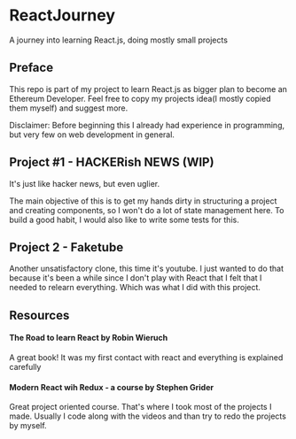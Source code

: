 # ReactJourney
A journey into learning React.js, doing mostly small projects  

## Preface
This repo is part of my project to learn React.js as bigger plan to become an Ethereum Developer. Feel free to copy my projects idea(I mostly copied them myself) and suggest more.

Disclaimer: Before beginning this I already had experience in programming, but very few on web development in general.

## Project #1 - HACKERish NEWS (WIP)
It's just like hacker news, but even uglier.

The main objective of this is to get my hands dirty in structuring a project and creating components, so I won't do a lot of state management here. To build a good habit, I would also like to write some tests for this.

## Project 2 - Faketube

Another unsatisfactory clone, this time it's youtube. I just wanted to do that because it's been a while since I don't play with React that I felt that I needed to relearn everything. Which was what I did with this project.


## Resources

#### The Road to learn React by Robin Wieruch
A great book! It was my first contact with react and everything is explained
carefully

#### Modern React wih Redux - a course by Stephen Grider
Great project oriented course. That's where I took most of the projects I made.
Usually I code along with the videos and than try to redo the projects by myself.
